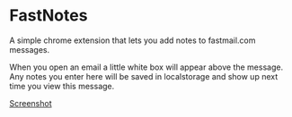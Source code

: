 # FastNotes

A simple chrome extension that lets you add notes to fastmail.com messages.

When you open an email a little white box will appear above the message. Any notes you enter here will be saved in localstorage and show up next time you view this message.

[Screenshot](screenshot.png)
